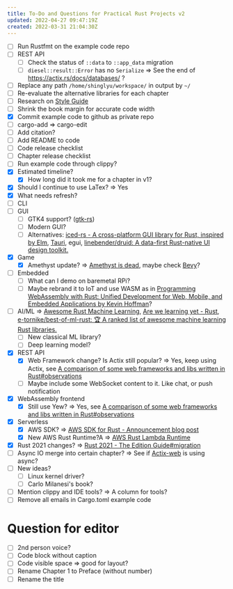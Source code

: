 ```yaml
---
title: To-Do and Questions for Practical Rust Projects v2
updated: 2022-04-27 09:47:19Z
created: 2022-03-31 21:04:30Z
---
```


- [ ] Run Rustfmt on the example code repo
- [ ] REST API
	- [ ] Check the status of `::data` to `::app_data` migration
	- [ ] `diesel::result::Error` has no `Serialize` => See the end of https://actix.rs/docs/databases/ ?
- [ ] Replace any path `/home/shinglyu/workspace/` in output by `~/`
- [ ] Re-evaluate the alternative libraries for each chapter
- [ ] Research on [Style Guide](../00.TEMP_Rust%20project/Style%20Guide.md)
- [ ] Shrink the book margin for accurate code width
- [x] Commit example code to github as private repo
- [ ] cargo-add => cargo-edit
- [ ] Add citation?
- [ ] Add README to code
- [ ] Code release checklist
- [ ] Chapter release checklist
- [ ] Run example code through clippy?
- [x] Estimated timeline?
	- [x] How long did it took me for a chapter in v1?
- [x] Should I continue to use LaTex? => Yes
- [x] What needs refresh?
- [ ] CLI
- [ ] GUI
	- [ ] GTK4 support? ([gtk-rs](../undefined))
	- [ ] Modern GUI?
	- [ ] Alternatives: [iced-rs - A cross-platform GUI library for Rust, inspired by Elm](../undefined), [Tauri](../undefined), egui, [linebender/druid: A data-first Rust-native UI design toolkit.](../undefined)
- [x] Game
	- [x] Amethyst update? => [Amethyst is dead](../undefined#dead-httpsamethystrspostsamethyst-starting-fresh), maybe check [Bevy](../undefined)?
- [ ] Embedded
	- [ ] What can I demo on baremetal RPi?
	- [ ] Maybe rebrand it to IoT and use WASM as in [Programming WebAssembly with Rust: Unified Development for Web, Mobile, and Embedded Applications by Kevin Hoffman](../undefined)?
- [ ] AI/ML => [Awesome Rust Machine Learning](../undefined), [Are we learning yet - Rust](../undefined), [e-tornike/best-of-ml-rust: 🏆 A ranked list of awesome machine learning Rust libraries.](../undefined)
	- [ ] New classical ML library?
	- [ ] Deep learning model?
- [x] REST API
	- [x] Web Framework change? Is Actix still popular? => Yes, keep using Actix, see [A comparison of some web frameworks and libs written in Rust#observations](../undefined#observations)
	- [ ] Maybe include some WebSocket content to it. Like chat, or push notification
- [x] WebAssembly frontend
	- [x] Still use Yew? => Yes, see [A comparison of some web frameworks and libs written in Rust#observations](../undefined#observations)
- [x] Serverless 
	- [x] AWS SDK? => [AWS SDK for Rust - Announcement blog post](../undefined)
	- [x] New AWS Rust Runtime?A => [AWS Rust Lambda Runtime](../undefined)
- [x] Rust 2021 changes? => [Rust 2021 - The Edition Guide#migration](../undefined#migration)
- [ ] Async IO merge into certain chapter? => See if [Actix-web](../undefined) is using async?
- [ ] New ideas? 
	- [ ] Linux kernel driver?
	- [ ] Carlo Milanesi's book?
- [ ] Mention clippy and IDE tools? => A column for tools?
- [ ] Remove all emails in Cargo.toml example code

# Question for editor
- [ ] 2nd person voice?
- [ ] Code block without caption
- [ ] Code visible space => good for layout?
- [ ] Rename Chapter 1 to Preface (without number)
- [ ] Rename the title